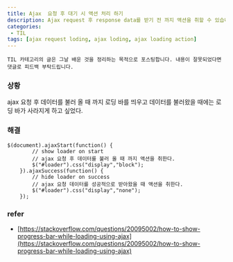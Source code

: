 ```yaml
---
title: Ajax  요청 후 대기 시 액션 처리 하기
description: Ajax request 후 response data를 받기 전 까지 액션을 취할 수 있습니다.
categories:
 - TIL
tags: [ajax request loding, ajax loding, ajax loading action]
---
```


`TIL 카테고리의 글은 그날 배운 것을 정리하는 목적으로 포스팅합니다. 내용이 잘못되었다면 댓글로 피드백 부탁드립니다.`

### 상황

ajax 요청 후 데이터를 불러 올 때 까지 로딩 바를 띄우고 데이터를 불러왔을 때에는 로딩 바가 사라지게 하고 싶었다.

### 해결

```
$(document).ajaxStart(function() {
        // show loader on start 
        // ajax 요청 후 데이터를 불러 올 때 까지 액션을 취한다.
        $("#loader").css("display","block");
    }).ajaxSuccess(function() {
        // hide loader on success
        // ajax 요청 데이터를 성공적으로 받아왔을 때 액션을 취한다.
        $("#loader").css("display","none");
    });
```



### refer

- [https://stackoverflow.com/questions/20095002/how-to-show-progress-bar-while-loading-using-ajax](https://stackoverflow.com/questions/20095002/how-to-show-progress-bar-while-loading-using-ajax)
